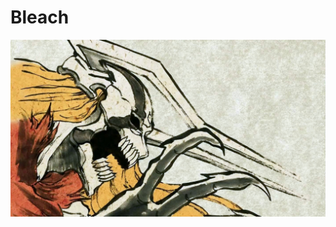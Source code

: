 # Bleach
<a href="a_close_up_of_a_drawing.jpg"><img alt="a_close_up_of_a_drawing.jpg" src="a_close_up_of_a_drawing.jpg"></a>
